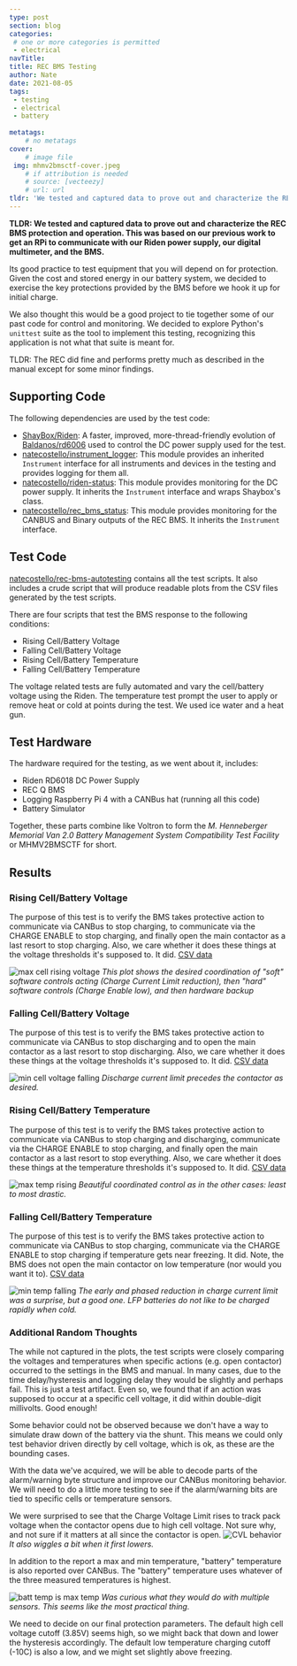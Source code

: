 ```yaml
---
type: post
section: blog
categories: 
 # one or more categories is permitted
 - electrical
navTitle: 
title: REC BMS Testing
author: Nate
date: 2021-08-05
tags:
 - testing
 - electrical
 - battery
 
metatags:
	# no metatags
cover: 
	# image file
 img: mhmv2bmsctf-cover.jpeg
	# if attribution is needed
	# source: [vecteezy]
	# url: url
tldr: 'We tested and captured data to prove out and characterize the REC BMS protection and operation.  This was based on our previous work to get an RPi to communicate with our Riden power supply, our digital multimeter, and the BMS.'
---
```

**TLDR: We tested and captured data to prove out and characterize the REC BMS protection and operation.  This was based on our previous work to get an RPi to communicate with our Riden power supply, our digital multimeter, and the BMS.**

Its good practice to test equipment that you will depend on for protection.  Given the cost and stored energy in our battery system, we decided to exercise the key protections provided by the BMS before we hook it up for initial charge.  

We also thought this would be a good project to tie together some of our past code for control and monitoring.  We decided to explore Python's `unittest` suite as the tool to implement this testing, recognizing this application is not what that suite is meant for.

TLDR: The REC did fine and performs pretty much as described in the manual except for some minor findings.

## Supporting Code

The following dependencies are used by the test code:
* [ShayBox/Riden](https://github.com/ShayBox/Riden): A faster, improved, more-thread-friendly evolution of [Baldanos/rd6006](https://github.com/Baldanos/rd6006) used to control the DC power supply used for the test.
* [natecostello/instrument_logger](https://github.com/natecostello/instrument_logger):  This module provides an inherited `Instrument` interface for all instruments and devices in the testing and provides logging for them all.
* [natecostello/riden-status](https://github.com/natecostello/riden-status): This module provides monitoring for the DC power supply.  It inherits the `Instrument` interface and wraps Shaybox's class.
* [natecostello/rec_bms_status](https://github.com/natecostello/rec_bms_status): This module provides monitoring for the CANBUS and Binary outputs of the REC BMS.  It inherits the `Instrument` interface.

## Test Code

[natecostello/rec-bms-autotesting](https://github.com/natecostello/rec-bms-autotesting) contains all the test scripts.  It also includes a crude script that will produce readable plots from the CSV files generated by the test scripts.

There are four scripts that test the BMS response to the following conditions:
* Rising Cell/Battery Voltage
* Falling Cell/Battery Voltage
* Rising Cell/Battery Temperature
* Falling Cell/Battery Temperature

The voltage related tests are fully automated and vary the cell/battery voltage using the Riden.  The temperature test prompt the user to apply or remove heat or cold at points during the test.  We used ice water and a heat gun.

## Test Hardware

The hardware required for the testing, as we went about it, includes:
* Riden RD6018 DC Power Supply
* REC Q BMS
* Logging Raspberry Pi 4 with a CANBus hat (running all this code)
* Battery Simulator

Together, these parts combine like Voltron to form the *M. Henneberger Memorial Van 2.0 Battery Management System Compatibility Test Facility* or MHMV2BMSCTF for short.

## Results

### Rising Cell/Battery Voltage

The purpose of this test is to verify the BMS takes protective action to communicate via CANBus to stop charging, to communicate via the CHARGE ENABLE to stop charging, and finally open the main contactor as a last resort to stop charging.  Also, we care whether it does these things at the voltage thresholds it's supposed to.  It did. [CSV data](rising_voltage_test.csv)

![max cell rising voltage](max-cell-voltage-and-end-of-charge-rising_voltage_test.png)
_This plot shows the desired coordination of "soft" software controls acting (Charge Current Limit reduction), then "hard" software controls (Charge Enable low), and then hardware backup_

### Falling Cell/Battery Voltage
The purpose of this test is to verify the BMS takes protective action to communicate via CANBus to stop discharging and to open the main contactor as a last resort to stop discharging.  Also, we care whether it does these things at the voltage thresholds it's supposed to.  It did. [CSV data](falling_voltage_test.csv)

![min cell voltage falling](min-cell-voltage-and-end-of-discharge-falling_voltage_test.png)
_Discharge current limit precedes the contactor as desired._

### Rising Cell/Battery Temperature
The purpose of this test is to verify the BMS takes protective action to communicate via CANBus to stop charging and discharging, communicate via the CHARGE ENABLE to stop charging, and finally open the main contactor as a last resort to stop everything.  Also, we care whether it does these things at the temperature thresholds it's supposed to.  It did. [CSV data](rising_temperature_test.csv)

![max temp rising](max-temperature-rising_temperature_test.png)
_Beautiful coordinated control as in the other cases: least to most drastic._

### Falling Cell/Battery Temperature
The purpose of this test is to verify the BMS takes protective action to communicate via CANBus to stop charging, communicate via the CHARGE ENABLE to stop charging if temperature gets near freezing.  It did.  Note, the BMS does not open the main contactor on low temperature (nor would you want it to). [CSV data](rising_temperature_test.csv)

![min temp falling](min-temperature-falling_temperature_test.png)
_The early and phased reduction in charge current limit was a surprise, but a good one.  LFP batteries do not like to be charged rapidly when cold._

### Additional Random Thoughts

The while not captured in the plots, the test scripts were closely comparing the voltages and temperatures when specific actions (e.g. open contactor) occurred to the settings in the BMS and manual.  In many cases, due to the time delay/hysteresis and logging delay they would be slightly and perhaps fail.  This is just a test artifact.  Even so, we found that if an action was supposed to occur at a specific cell voltage, it did within double-digit millivolts.  Good enough!  

Some behavior could not be observed because we don't have a way to simulate draw down of the battery via the shunt.  This means we could only test behavior driven directly by cell voltage, which is ok, as these are the bounding cases.

With the data we've acquired, we will be able to decode parts of the alarm/warning byte structure and improve our CANBus monitoring behavior.  We will need to do a little more testing to see if the alarm/warning bits are tied to specific cells or temperature sensors.

We were surprised to see that the Charge Voltage Limit rises to track pack voltage when the contactor opens due to high cell voltage.  Not sure why, and not sure if it matters at all since the contactor is open.
![CVL behavior](battery-voltage-rising_voltage_test.png)
_It also wiggles a bit when it first lowers._

In addition to the report a max and min temperature, "battery" temperature is also reported over CANBus.  The "battery" temperature uses whatever of the three measured temperatures is highest.

![batt temp is max temp](battery-temperature-falling_temperature_test.png)
_Was curious what they would do with multiple sensors.  This seems like the most practical thing._

We need to decide on our final protection parameters.  The default high cell voltage cutoff (3.85V) seems high, so we might back that down and lower the hysteresis accordingly.  The default low temperature charging cutoff (-10C) is also a low, and we might set slightly above freezing.
